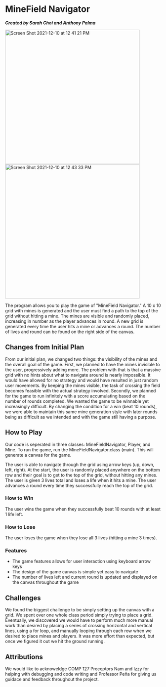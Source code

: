 MineField Navigator
==========================
***Created by Sarah Choi and Anthony Palma***

<img width="435" alt="Screen Shot 2021-12-10 at 12 41 21 PM" src="https://user-images.githubusercontent.com/89939471/145632453-9243f35b-323d-4fa4-86d3-9c4235562a39.png"><img width="435" alt="Screen Shot 2021-12-10 at 12 43 33 PM" src="https://user-images.githubusercontent.com/89939471/145632498-dec37ffa-14cd-43af-9856-17330f6ecb9f.png">

The program allows you to play the game of "MineField Navigator." A 10 x 10 grid with mines is generated and the user must find a path to the top of the grid without hitting a mine. The mines are visible and randomly placed, increasing in number as the player advances in round. A new grid is generated every time the user hits a mine or advances a round. The number of lives and round can be found on the right side of the canvas. 

## Changes from Initial Plan

From our initial plan, we changed two things: the visibility of the mines and the overall goal of the game. 
First, we planned to have the mines invisible to the user, progressively adding more. The problem with that is that a massive grid with no hints about what to navigate around is nearly impossible. It would have allowed for no strategy and would have resulted in just random user movements. By keeping the mines visible, the task of crossing the field becomes feasible with the actual strategy involved. 
Secondly, we planned for the game to run infinitely with a score accumulating based on the number of rounds completed. We wanted the game to be winnable yet increasingly difficult. By changing the condition for a win (beat 10 rounds), we were able to maintain this same mine generation style with later rounds being as difficult as we intended and with the game still having a purpose. 

## How to Play
Our code is seperated in three classes: MineFieldNavigator, Player, and Mine. To run the game, run the MineFieldNavigator.class (main). This will generate a canvas for the game.

The user is able to navigate through the grid using arrow keys (up, down, left, right). At the start, the user is randomly placed anywhere on the bottom row and their goal is to get to the top of the grid, without hitting any mines. The user is given 3 lives total and loses a life when it hits a mine. The user advances a round every time they successfully reach the top of the grid. 

### How to Win
The user wins the game when they successfully beat 10 rounds with at least 1 life left. 

### How to Lose
The user loses the game when they lose all 3 lives (hitting a mine 3 times). 

### Features
- The game features allows for user interaction using keyboard arrow keys 
- The design of the game canvas is simple yet easy to navigate 
- The number of lives left and current round is updated and displayed on the canvas throughout the game

## Challenges
We found the biggest challenge to be simply setting up the canvas with a grid. We spent over one whole class period simply trying to place a grid. Eventually, we discovered we would have to perform much more manual work than desired by placing a series of crossing horizontal and vertical lines, using a for loop, and manually looping through each row when we desired to place mines and players.  It was more effort than expected, but once we figured it out we hit the ground running. 

## Attributions
We would like to acknoweldge COMP 127 Preceptors Nam and Izzy for helping with debugging and code writing and Professor Peña for giving us guidace and feedback throughout the project.
